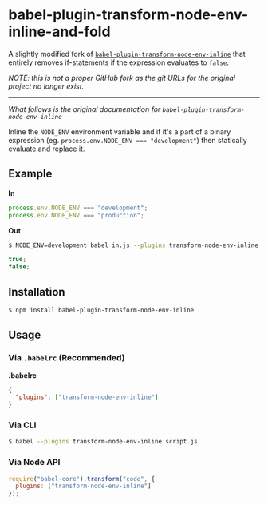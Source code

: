 # babel-plugin-transform-node-env-inline-and-fold

A slightly modified fork of [`babel-plugin-transform-node-env-inline`](https://www.npmjs.com/package/babel-plugin-transform-node-env-inline) that entirely removes if-statements if the expression evaluates to `false`.

*NOTE: this is not a proper GitHub fork as the git URLs for the original project no longer exist.*

----

*What follows is the original documentation for `babel-plugin-transform-node-env-inline`*

Inline the `NODE_ENV` environment variable and if it's a part of a binary expression
(eg. `process.env.NODE_ENV === "development"`) then statically evaluate and replace it.

## Example

**In**

```javascript
process.env.NODE_ENV === "development";
process.env.NODE_ENV === "production";
```

**Out**

```sh
$ NODE_ENV=development babel in.js --plugins transform-node-env-inline
```

```javascript
true;
false;
```

## Installation

```sh
$ npm install babel-plugin-transform-node-env-inline
```

## Usage

### Via `.babelrc` (Recommended)

**.babelrc**

```json
{
  "plugins": ["transform-node-env-inline"]
}
```

### Via CLI

```sh
$ babel --plugins transform-node-env-inline script.js
```

### Via Node API

```javascript
require("babel-core").transform("code", {
  plugins: ["transform-node-env-inline"]
});
```
